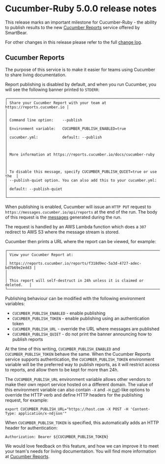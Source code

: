 Cucumber-Ruby 5.0.0 release notes
=================================

This release marks an important milestone for Cucumber-Ruby - the ability
to publish results to the new [Cucumber Reports](https://reports.cucumber.io) service
offered by SmartBear.

For other changes in this release please refer to the full [change log](../CHANGELOG.old.md).

Cucumber Reports
----------------

The purpose of this service is to make it easier for teams using Cucumber to
share living documentation.

Report publishing is disabled by default, and when you run Cucumber, you will see
the following banner printed to `STDERR`:

```
┌──────────────────────────────────────────────────────────────────────────┐
│ Share your Cucumber Report with your team at https://reports.cucumber.io │
│                                                                          │
│ Command line option:    --publish                                        │
│ Environment variable:   CUCUMBER_PUBLISH_ENABLED=true                    │
│ cucumber.yml:           default: --publish                               │
│                                                                          │
│ More information at https://reports.cucumber.io/docs/cucumber-ruby       │
│                                                                          │
│ To disable this message, specify CUCUMBER_PUBLISH_QUIET=true or use the  │
│ --publish-quiet option. You can also add this to your cucumber.yml:      │
│ default: --publish-quiet                                                 │
└──────────────────────────────────────────────────────────────────────────┘
```

When publishing is enabled, Cucumber will issue an `HTTP PUT` request to
`https://messages.cucumber.io/api/reports` at the end of the run. The body of this
request is the [messages](https://github.com/cucumber/cucumber/tree/master/messages)
generated during the run.

The request is handled by an AWS Lambda function which does a `307` redirect to
AWS S3 where the message stream is stored.

Cucumber then prints a URL where the report can be viewed, for example:

```
┌──────────────────────────────────────────────────────────────────────────┐
│ View your Cucumber Report at:                                            │
│ https://reports.cucumber.io/reports/f318d9ec-5a3d-4727-adec-bd7b69e2edd3 │
│                                                                          │
│ This report will self-destruct in 24h unless it is claimed or deleted.   │
└──────────────────────────────────────────────────────────────────────────┘
```

Publishing behaviour can be modified with the following environment variables:

* `CUCUMBER_PUBLISH_ENABLED` - enable publishing
* `CUCUMBER_PUBLISH_TOKEN` - enable publishing using an authentication token
* `CUCUMBER_PUBLISH_URL` - override the URL where messages are published
* `CUCUMBER_PUBLISH_QUIET` - do not print the banner announcing how to publish reports

At the time of this writing, `CUCUMBER_PUBLISH_ENABLED` and `CUCUMBER_PUBLISH_TOKEN` behave
the same. When the Cucumber Reports service supports authentication, the `CUCUMBER_PUBLISH_TOKEN`
environment variable will be the preferred way to publish reports, as it will restrict
access to reports, and allow them to be kept for more than 24h.

The `CUCUMBER_PUBLISH_URL` environment variable allows other vendors to make their own
report service hosted on a different domain. The value of this environment variable can
also contain `-X` and `-H` [curl](https://curl.haxx.se/)-like options to override the HTTP
verb and define HTTP headers for the publishing request, for example:

```
export CUCUMBER_PUBLISH_URL="https://host.com -X POST -H 'Content-Type: application/x-ndjson'"
```

When `CUCUMBER_PUBLISH_TOKEN` is specified, this automatically adds an HTTP header for authentication:

```
Authorization: Bearer ${CUCUMBER_PUBLISH_TOKEN}
```

We would love feedback on this feature, and how we can improve it to meet your team's needs
for living documentation. You will find more information at [Cucumber Reports](https://reports.cucumber.io).

